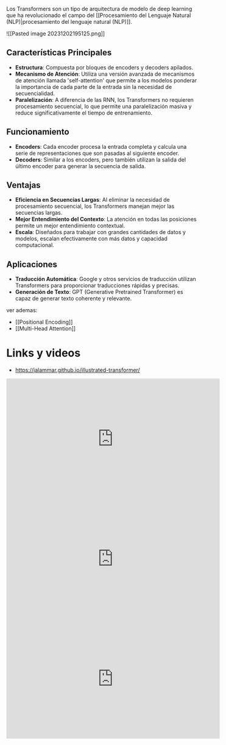 
Los Transformers son un tipo de arquitectura de modelo de deep learning que ha revolucionado el campo del [[Procesamiento del Lenguaje Natural (NLP)|procesamiento del lenguaje natural (NLP)]].

![[Pasted image 20231202195125.png]]
## Características Principales
- **Estructura**: Compuesta por bloques de encoders y decoders apilados.
- **Mecanismo de Atención**: Utiliza una versión avanzada de mecanismos de atención llamada 'self-attention' que permite a los modelos ponderar la importancia de cada parte de la entrada sin la necesidad de secuencialidad.
- **Paralelización**: A diferencia de las RNN, los Transformers no requieren procesamiento secuencial, lo que permite una paralelización masiva y reduce significativamente el tiempo de entrenamiento.

## Funcionamiento
- **Encoders**: Cada encoder procesa la entrada completa y calcula una serie de representaciones que son pasadas al siguiente encoder.
- **Decoders**: Similar a los encoders, pero también utilizan la salida del último encoder para generar la secuencia de salida.

## Ventajas
- **Eficiencia en Secuencias Largas**: Al eliminar la necesidad de procesamiento secuencial, los Transformers manejan mejor las secuencias largas.
- **Mejor Entendimiento del Contexto**: La atención en todas las posiciones permite un mejor entendimiento contextual.
- **Escala**: Diseñados para trabajar con grandes cantidades de datos y modelos, escalan efectivamente con más datos y capacidad computacional.

## Aplicaciones
- **Traducción Automática**: Google y otros servicios de traducción utilizan Transformers para proporcionar traducciones rápidas y precisas.
- **Generación de Texto**: GPT (Generative Pretrained Transformer) es capaz de generar texto coherente y relevante.

ver ademas:
- [[Positional Encoding]]
- [[Multi-Head Attention]]

# Links y videos
- https://jalammar.github.io/illustrated-transformer/



<iframe width="560" height="315" src="https://www.youtube.com/embed/aL-EmKuB078?si=0ogLWCOCQ9kSaenr" title="YouTube video player" frameborder="0" allow="accelerometer; autoplay; clipboard-write; encrypted-media; gyroscope; picture-in-picture; web-share" allowfullscreen></iframe>

<iframe width="560" height="315" src="https://www.youtube.com/embed/xi94v_jl26U?si=6Aa0rqd8NQkyXcMF" title="YouTube video player" frameborder="0" allow="accelerometer; autoplay; clipboard-write; encrypted-media; gyroscope; picture-in-picture; web-share" allowfullscreen></iframe>

<iframe width="560" height="315" src="https://www.youtube.com/embed/_UVfwBqcnbM?si=DaHEWtdVWoFoFqSk" title="YouTube video player" frameborder="0" allow="accelerometer; autoplay; clipboard-write; encrypted-media; gyroscope; picture-in-picture; web-share" allowfullscreen></iframe>
